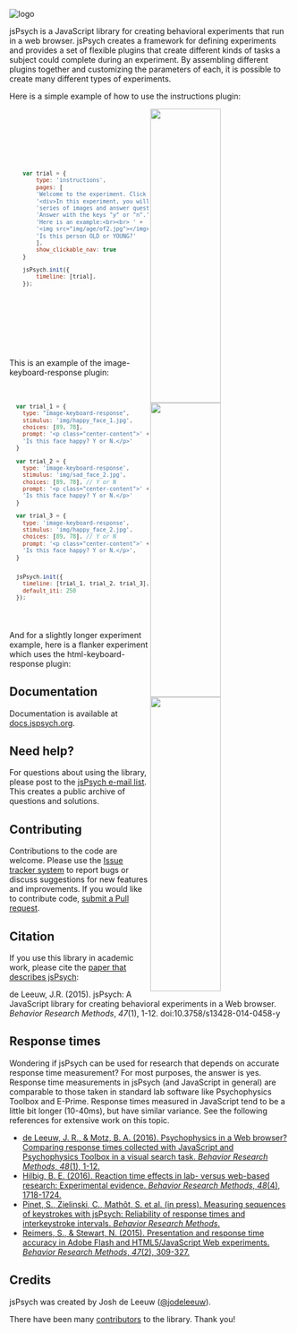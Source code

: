 ![logo](http://www.jspsych.org/img/jspsych-logo-readme.jpg)

jsPsych is a JavaScript library for creating behavioral experiments that run in a web browser. jsPsych creates a framework for defining experiments and provides a set of flexible plugins that create different kinds of tasks a subject could complete during an experiment. By assembling different plugins together and customizing the parameters of each, it is possible to create many different types of experiments.

Here is a simple example of how to use the instructions plugin:
<div display="flex">
<img src="https://user-images.githubusercontent.com/14092539/28126774-801ea42e-66f8-11e7-9b6a-c8bad0026bec.gif" align="right" width=50% height=525 />

<div markdown="1" style="width: 50%;">
<sub>

```javascript










    var trial = {       
        type: 'instructions',     
        pages: [      
        'Welcome to the experiment. Click next to begin.',      
        '<div>In this experiment, you will view a ' +       
        'series of images and answer questions.<br>' +      
        'Answer with the keys "y" or "n".',     
        'Here is an example:<br><br> ' +        
        '<img src="img/age/of2.jpg"></img><br><br>' +       
        'Is this person OLD or YOUNG?'      
        ],        
        show_clickable_nav: true      
    }       

    jsPsych.init({      
        timeline: [trial],        
    });
    
    
    
    
    
    
    
    
    
```

</sub>
</div>
</div>


This is an example of the image-keyboard-response plugin:
<div display="flex">
<img src="https://user-images.githubusercontent.com/14092539/28125911-0504cca2-66f6-11e7-8f5b-c9686f63aaa8.gif" align="right" width=50% height=525/>

<div markdown"2" style="width: 50%;">
<sub>

```javascript



  var trial_1 = {
	type: "image-keyboard-response",
    stimulus: 'img/happy_face_1.jpg',
	choices: [89, 78],
	prompt: '<p class="center-content">' +
	'Is this face happy? Y or N.</p>'
  }

  var trial_2 = {
    type: 'image-keyboard-response',
    stimulus: 'img/sad_face_2.jpg',
    choices: [89, 78], // Y or N
    prompt: '<p class="center-content">' +
    'Is this face happy? Y or N.</p>'
  }

  var trial_3 = {
    type: 'image-keyboard-response',
    stimulus: 'img/happy_face_2.jpg',
    choices: [89, 78], // Y or N
    prompt: '<p class="center-content">' +
    'Is this face happy? Y or N.</p>',
  }


  jsPsych.init({
    timeline: [trial_1, trial_2, trial_3],
    default_iti: 250
  });
  
  
  
```
</sub>
</div>
</div>


And for a slightly longer experiment example, here is a flanker experiment which uses the html-keyboard-response plugin:
<div display="flex">
<img src="https://user-images.githubusercontent.com/14092539/28126802-97b50d08-66f8-11e7-9a45-46561ab51a5f.gif" align="right" width=50% height=525/>

<div markdown="3" style="width: 50%;">
<sub>

</sub>
</div>
</div>

Documentation
-------------

Documentation is available at [docs.jspsych.org](http://docs.jspsych.org).

Need help?
----------

For questions about using the library, please post to the [jsPsych e-mail list](https://groups.google.com/forum/#!forum/jspsych). This creates a public archive of questions and solutions.

Contributing
------------

Contributions to the code are welcome. Please use the [Issue tracker system](https://github.com/jodeleeuw/jsPsych/issues) to report bugs or discuss suggestions for new features and improvements. If you would like to contribute code, [submit a Pull request](https://help.github.com/articles/using-pull-requests).

Citation
--------

If you use this library in academic work, please cite the [paper that describes jsPsych](http://link.springer.com/article/10.3758%2Fs13428-014-0458-y):

de Leeuw, J.R. (2015). jsPsych: A JavaScript library for creating behavioral experiments in a Web browser. *Behavior Research Methods*, _47_(1), 1-12. doi:10.3758/s13428-014-0458-y

Response times
--------------

Wondering if jsPsych can be used for research that depends on accurate response time measurement? For most purposes, the answer is yes. Response time measurements in jsPsych (and JavaScript in general) are comparable to those taken in standard lab software like Psychophysics Toolbox and E-Prime. Response times measured in JavaScript tend to be a little bit longer (10-40ms), but have similar variance. See the following references for extensive work on this topic.

* [de Leeuw, J. R., & Motz, B. A. (2016). Psychophysics in a Web browser? Comparing response times collected with JavaScript and Psychophysics Toolbox in a visual search task. *Behavior Research Methods*, *48*(1), 1-12.](http://link.springer.com/article/10.3758%2Fs13428-015-0567-2)
* [Hilbig, B. E. (2016). Reaction time effects in lab- versus web-based research: Experimental evidence. *Behavior Research Methods*, *48*(4), 1718-1724.](http://dx.doi.org/10.3758/s13428-015-0678-9)
* [Pinet, S., Zielinski, C., Mathôt, S. et al. (in press). Measuring sequences of keystrokes with jsPsych: Reliability of response times and interkeystroke intervals.  *Behavior Research Methods*.](http://link.springer.com/article/10.3758/s13428-016-0776-3)
* [Reimers, S., & Stewart, N. (2015). Presentation and response time accuracy in Adobe Flash and HTML5/JavaScript Web experiments. *Behavior Research Methods*, *47*(2), 309-327.](http://link.springer.com/article/10.3758%2Fs13428-014-0471-1)


Credits
-------

jsPsych was created by Josh de Leeuw ([@jodeleeuw](https://github.com/jodeleeuw)).

There have been many [contributors](https://github.com/jodeleeuw/jsPsych/blob/master/contributors.md) to the library. Thank you!
